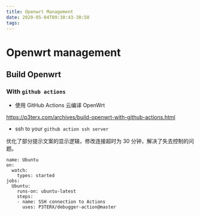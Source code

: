 ```yaml
---
title: Openwrt Management
date: 2020-05-04T09:30:43-30:50
tags:
---
```

# Openwrt management

## Build Openwrt

### With `github actions`

- 使用 GitHub Actions 云编译 OpenWrt

https://p3terx.com/archives/build-openwrt-with-github-actions.html

- ssh to your `github action ssh server`

优化了部分提示文案的显示逻辑，修改连接超时为 30 分钟，解决了失去控制的问题。

```
name: Ubuntu
on:
  watch:
    types: started
jobs:
  Ubuntu:
    runs-on: ubuntu-latest
    steps:
    - name: SSH connection to Actions
      uses: P3TERX/debugger-action@master
```
